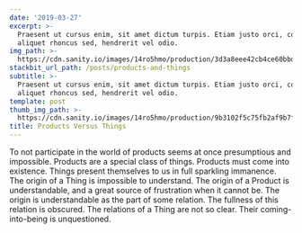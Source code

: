 ```yaml
---
date: '2019-03-27'
excerpt: >-
  Praesent ut cursus enim, sit amet dictum turpis. Etiam justo orci, consectetur
  aliquet rhoncus sed, hendrerit vel odio.
img_path: >-
  https://cdn.sanity.io/images/14ro5hmo/production/3d3a8eee42cb4ce60bbd6abb839cf1e3732378ab-1280x853.jpg
stackbit_url_path: /posts/products-and-things
subtitle: >-
  Praesent ut cursus enim, sit amet dictum turpis. Etiam justo orci, consectetur
  aliquet rhoncus sed, hendrerit vel odio.
template: post
thumb_img_path: >-
  https://cdn.sanity.io/images/14ro5hmo/production/9b3102f5c75fb2af9b7f71ccd19d3292bdc8782c-700x466.jpg
title: Products Versus Things
---
```

To not participate in the world of products seems at once presumptious
and impossible. Products are a special class of things. Products must
come into existence. Things present
themselves to us in full sparkling immanence. The origin of a Thing is impossible
to understand. The origin of a Product is understandable, and a great source of frustration
when it cannot be.
The origin is understandable as the part of some relation. The fullness of this
relation is obscured. The relations of a Thing are not so clear. Their
coming-into-being is unquestioned.